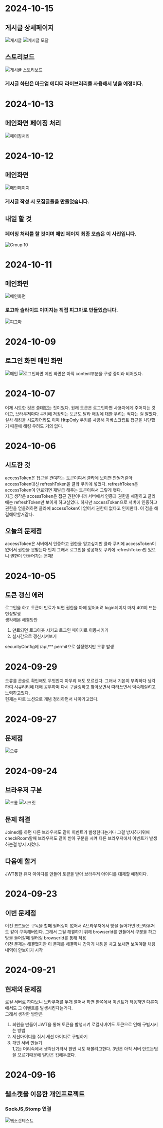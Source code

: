 # 2024-10-15
## 게시글 상세페이지
![게시글](https://github.com/user-attachments/assets/62a84483-41ae-40df-bc8e-3d1de7f0052f)
![게시글 모달](https://github.com/user-attachments/assets/5eab1eb2-53f0-4c4c-88fb-6307b107e823)
## 스토리보드
![게시글 스토리보드](https://github.com/user-attachments/assets/c34a126d-3c21-4771-b853-df4d0d57d632)
### 게시글 하단은 마크업 에디터 라이브러리를 사용해서 넣을 예정이다.
# 2024-10-13
## 메인화면 페이징 처리
![페이징처리](https://github.com/user-attachments/assets/aebaa132-a205-4d65-967d-cf625962f35b)

# 2024-10-12
## 메인화면 
![메인페이지](https://github.com/user-attachments/assets/8370f255-27bb-4adf-aa78-3c42e60377a2)
### 게시글 작성 시 모집글들을 만들었습니다.
## 내일 할 것
### 페이징 처리를 할 것이며 메인 페이지 최종 모습은 이 사진입니다.
![Group 10](https://github.com/user-attachments/assets/0d693421-d83e-4cd8-b3b0-28b1f3a1889c)
# 2024-10-11
## 메인화면
![메인화면](https://github.com/user-attachments/assets/fb445fde-2f15-401d-96f4-6384e6680bf5)
### 로고와 슬라이드 이미지는 직접 피그마로 만들었습니다.
![피그마](https://github.com/user-attachments/assets/04171f52-a73c-43f9-a947-cc415ae80601)

# 2024-10-09
## 로그인 화면 메인 화면
![메인](https://github.com/user-attachments/assets/8fd55928-746b-4b5b-90bd-4eb664691c5b)
![로그인화면](https://github.com/user-attachments/assets/1f6f7f9f-9972-4b59-9f3a-33cf39e5d8bb)
메인 화면은 아직 content부분을 구성 중이라 비어있다.
# 2024-10-07
어제 시도한 것은 쓸데없는 짓이었다. 원래 토큰은 로그인하면 사용자에게 주어지는 것이고, 브라우저마다 쿠키에 저장되는 토큰도 달라 해킹에 대한 우려는 적다는 걸 알았다. 설사 해킹을 시도하더라도 이미 HttpOnly 쿠키를 사용해 자바스크립트 접근을 차단했기 때문에 해킹 우려도 거의 없다.
# 2024-10-06
## 시도한 것
accessToken은 접근을 관여하는 토큰이여서 클라에 보이면 안될거같아 accessToken대신 refreshToken을 클라 쿠키에 넣었다. refreshToken은 accessToken이 만료되면 재발급 해주는 토큰이여서 그렇게 햇다. <br>
지금 생각은 accessToken은 접근 권한이니까 서버에서 인증과 권한을 해결하고 클라에는 refreshToken만 보이게 하고싶었다. 하지만 accessToken으로 서버에 인증하고 권한을 얻을려하면 클라에 accessToken이 없어서 권한이 없다고 인지한다. 이 점을 해결해야할거같다.
## 오늘의 문제점
accessToken은 서버에서 인증하고 권한을 얻고싶지만 클라 쿠키에 accessToken이 없어서 권한을 못받는다 인지 그래서 로그인을 성공해도 쿠키에 refreshToken만 있으니 권한이 안들어가는 문제!
# 2024-10-05
## 토큰 갱신 에러
로그인을 하고 토큰이 만료가 되면 권한을 아에 잃어버려 login페이지 마저 401이 뜨는 현상발생 <br>
생각해본 해결방안 <br>
1. 만료되면 로그아웃 시키고 로그인 페이지로 이동시키기
2. 실시간으로 갱신시켜보기

securityConfig에 /api/** permit으로 설정했지만 오류 발생 
# 2024-09-29
오류를 콘솔로 확인해도 무엇인지 아무리 해도 모르겠다. 그래서 기본이 부족하다 생각하여 시큐리티에 대해 공부하며 다시 구글링하고 찾아보면서 따라쓰면서 익숙해질려고 노력하고있다. <br>
현재는 따로 노션으로 개념 정리하면서 나아가고있다.

# 2024-09-27
## 문제점
![오류](https://github.com/user-attachments/assets/2a3363ad-408e-4bd6-be26-9b78a0b5ea96)

# 2024-09-24
## 브라우저 구분
![크롬](https://github.com/user-attachments/assets/2cf0d235-01aa-41d0-bee7-f4f34b176620)
![시크릿](https://github.com/user-attachments/assets/9904ae3b-4bbc-4732-b775-9f616ea58182)
## 문제 해결
Joined를 하면 다른 브라우저도 같이 이벤트가 발생한다는거다 그걸 방지하기위해 checkRoom할때 브라우저도 같이 받아 구분을 시켜 다른 브라우저에서 이벤트가 발생하는걸 방지 시켰다.
## 다음에 할거
JWT통한 유저 아이디를 만들어 토큰을 받아 브라우저 아이디를 대체할 예정이다.
# 2024-09-23
## 이번 문제점
이전 코드들은 구독을 할때 필터링이 없어서 A브라우저에서 방을 들어가면 B브라우저도 같이 구독해버린다. 그래서 그걸 해결하기 위해 browserId를 만들어서 구분을 하고 방을 들어갈때 필터링 browserId를 통해 적용<br>
이전 문제는 해결했지만 이 문제를 해결하니 갑자기 채팅을 치고 보내면 보여야할 채팅 내역이 안보이기 시작
# 2024-09-21
## 현재의 문제점
로컬 서버로 하다보니 브라우저를 두개 열어서 하면 한쪽에서 이벤트가 작동하면 다른쪽에서도 그 이벤트를 발생시킨다는거다. <br>
그래서 생각한 방안은
1. 회원을 만들어 JWT을 통해 토큰을 발행시켜 로컬서버여도 토큰으로 인해 구별시키는 방법
2. 세션아이디를 줘서 세션 아이디로 구별하기
3. 개인 서버 만들기<br>
1,2는 머리속에서 생각난거라서 한번 시도 해볼려고한다. 3번은 아직 서버 만드는법을 모르기때문에 일단은 킵해두겠다.

# 2024-09-16
## 웹소캣을 이용한 개인프로젝트
### SockJS,Stomp 연결
![웹소캣테스트](https://github.com/user-attachments/assets/f3b53bbc-644f-4eca-a7ee-e022cc80d21e)




